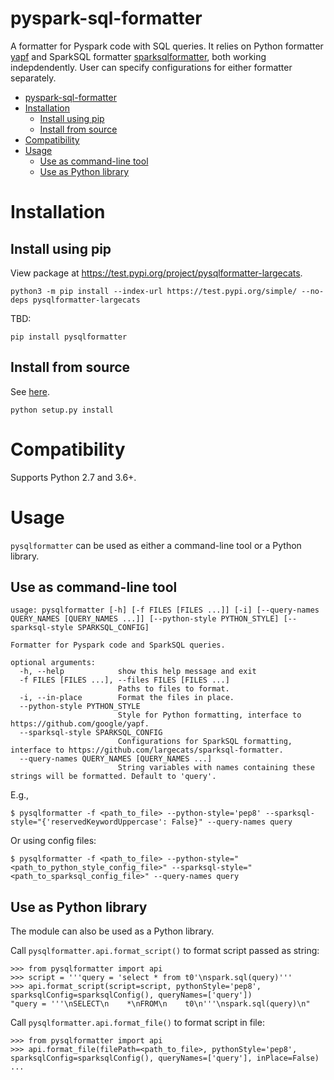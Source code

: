 # pyspark-sql-formatter
A formatter for Pyspark code with SQL queries. It relies on Python formatter [yapf](https://github.com/google/yapf) and SparkSQL formatter [sparksqlformatter](https://github.com/largecats/sparksql-formatter), both working indepdendently. User can specify configurations for either formatter separately.

- [pyspark-sql-formatter](#pyspark-sql-formatter)
- [Installation](#installation)
  - [Install using pip](#install-using-pip)
  - [Install from source](#install-from-source)
- [Compatibility](#compatibility)
- [Usage](#usage)
  - [Use as command-line tool](#use-as-command-line-tool)
  - [Use as Python library](#use-as-python-library)

# Installation

## Install using pip
View package at https://test.pypi.org/project/pysqlformatter-largecats.
```
python3 -m pip install --index-url https://test.pypi.org/simple/ --no-deps pysqlformatter-largecats
```
TBD:
```
pip install pysqlformatter
```

## Install from source
See [here](https://docs.python.org/2/install/index.html#splitting-the-job-up).
```
python setup.py install
```

# Compatibility
Supports Python 2.7 and 3.6+.

# Usage
`pysqlformatter` can be used as either a command-line tool or a Python library.

## Use as command-line tool
```
usage: pysqlformatter [-h] [-f FILES [FILES ...]] [-i] [--query-names QUERY_NAMES [QUERY_NAMES ...]] [--python-style PYTHON_STYLE] [--sparksql-style SPARKSQL_CONFIG]

Formatter for Pyspark code and SparkSQL queries.

optional arguments:
  -h, --help            show this help message and exit
  -f FILES [FILES ...], --files FILES [FILES ...]
                        Paths to files to format.
  -i, --in-place        Format the files in place.
  --python-style PYTHON_STYLE
                        Style for Python formatting, interface to https://github.com/google/yapf.
  --sparksql-style SPARKSQL_CONFIG
                        Configurations for SparkSQL formatting, interface to https://github.com/largecats/sparksql-formatter.
  --query-names QUERY_NAMES [QUERY_NAMES ...]
                        String variables with names containing these strings will be formatted. Default to 'query'.
```
E.g.,
```
$ pysqlformatter -f <path_to_file> --python-style='pep8' --sparksql-style="{'reservedKeywordUppercase': False}" --query-names query
```
Or using config files:
```
$ pysqlformatter -f <path_to_file> --python-style="<path_to_python_style_config_file>" --sparksql-style="<path_to_sparksql_config_file>" --query-names query
```

## Use as Python library
The module can also be used as a Python library.

Call `pysqlformatter.api.format_script()` to format script passed as string:
```
>>> from pysqlformatter import api
>>> script = '''query = 'select * from t0'\nspark.sql(query)'''
>>> api.format_script(script=script, pythonStyle='pep8', sparksqlConfig=sparksqlConfig(), queryNames=['query'])
"query = '''\nSELECT\n    *\nFROM\n    t0\n'''\nspark.sql(query)\n"
```
Call `pysqlformatter.api.format_file()` to format script in file:
```
>>> from pysqlformatter import api
>>> api.format_file(filePath=<path_to_file>, pythonStyle='pep8', sparksqlConfig=sparksqlConfig(), queryNames=['query'], inPlace=False)
...
```